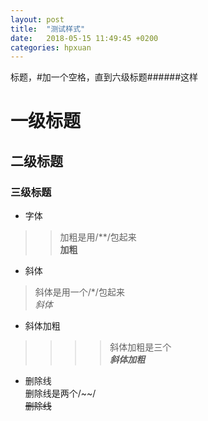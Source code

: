 ```yaml
---
layout: post
title:  "测试样式"
date:   2018-05-15 11:49:45 +0200
categories: hpxuan
---
```


标题，#加一个空格，直到六级标题######这样
# 一级标题  
## 二级标题  
### 三级标题  

* 字体  
>>加粗是用/**/包起来  
**加粗**

* 斜体  
>斜体是用一个/*/包起来  
*斜体*

* 斜体加粗  
>>>>斜体加粗是三个  
***斜体加粗***

* 删除线  
删除线是两个/~~/  
~~删除线~~